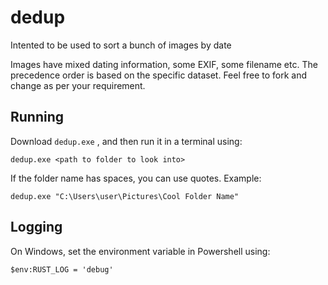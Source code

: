 # dedup

Intented to be used to sort a bunch of images by date

Images have mixed dating information, some EXIF, some filename etc. The precedence order is based on the specific dataset. Feel free to fork and change as per your requirement.


## Running

Download `dedup.exe` , and then run it in a terminal using:

```
dedup.exe <path to folder to look into>
```

If the folder name has spaces, you can use quotes. Example:

```
dedup.exe "C:\Users\user\Pictures\Cool Folder Name"
```

## Logging

On Windows, set the environment variable in Powershell using:

```
$env:RUST_LOG = 'debug'
```